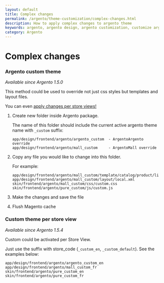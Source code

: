 ```yaml
---
layout: default
title: Complex changes
permalink: /argento/theme-customization/complex-changes.html
description: How to apply complex changes to argento theme
keywords: argento, argento design, argento customization, customize argento
category: Argento
---
```


# Complex changes

### Argento custom theme

*Available since Argento 1.5.0*

This method could be used to override not just css styles but templates and
layout files.

You can even [apply changes per store views!](#custom-theme-per-store-view)

 1. Create new folder inside Argento package.

    The name of this folder should include the current active argento theme name
    with `_custom` suffix:

    ```
    app/design/frontend/argento/argento_custom  - ArgentoArgento override
    app/design/frontend/argento/mall_custom     - ArgentoMall override
    ```

 2. Copy any file you would like to change into this folder.

    For example:

    ```
    app/design/frontend/argento/mall_custom/template/catalog/product/list.phtml
    app/design/frontend/argento/mall_custom/layout/local.xml
    skin/frontend/argento/mall_custom/css/custom.css
    skin/frontend/argento/pure_custom/js/custom.js
    ```

 3. Make the changes and save the file
 4. Flush Magento cache

### Custom theme per store view

*Available since Argento 1.5.4*

Custom could be activated per Store View.

Just use the suffix with store_code (`_custom_en`, `_custom_default`).
See the examples below:

```
app/design/frontend/argento/argento_custom_en
app/design/frontend/argento/mall_custom_fr
skin/frontend/argento/pure_custom_en
skin/frontend/argento/pure_custom_fr
```
